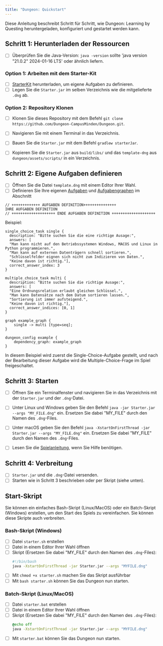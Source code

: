 ```yaml
---
title: "Dungeon: Quickstart"
---
```


Diese Anleitung beschreibt Schritt für Schritt, wie Dungeon: Learning by Questing heruntergeladen, konfiguriert und gestartet werden kann.

## Schritt 1: Herunterladen der Ressourcen

- [ ] Überprüfen Sie die Java-Version: `java -version` sollte 'java version  "21.0.2" 2024-01-16 LTS' oder ähnlich liefern.

### Option 1: Arbeiten mit dem Starter-Kit

- [ ] [StarterKit](https://github.com/Dungeon-CampusMinden/Dungeon-StarterKit) herunterladen, um eigene Aufgaben zu definieren.
- [ ] Legen Sie die `Starter.jar` im selben Verzeichnis wie die mitgelieferte `.dng` ab.

### Option 2: Repository Klonen

- [ ] Klonen Sie dieses Repository mit dem Befehl `git clone https://github.com/Dungeon-CampusMinden/Dungeon.git`.
- [ ] Navigieren Sie mit einem Terminal in das Verzeichnis.
- [ ] Bauen Sie die `Starter.jar` mit dem Befehl `gradlew starterJar`.
- [ ] Kopieren Sie die `Starter.jar` aus `build/libs/` und das `template-dng` aus `dungeon/assets/scripts/` in ein Verzeichnis.


## Schritt 2: Eigene Aufgaben definieren

- [ ] Öffnen Sie die Datei `template.dng` mit einem Editor Ihrer Wahl.
- [ ] Definieren Sie Ihre eigenen [Aufgaben](https://github.com/Dungeon-CampusMinden/Dungeon/blob/Demo/dungeon/doc/readme.md#definition-einer-aufgabe) und [Aufgabengraphen](https://github.com/Dungeon-CampusMinden/Dungeon/blob/Demo/dungeon/doc/readme.md#definition-von-aufgabenabh%C3%A4ngigkeiten) im Abschnitt
```
// +++++++++++++ AUFGABEN DEFINITION+++++++++++++++
IHRE AUFGABEN DEFINITION
// ++++++++++++++++++++ ENDE AUFGABEN DEFINITION ++++++++++++++++++++
```

Beispiel:

```
single_choice_task single {
  description: "Bitte suchen Sie die eine richtige Ausage:",
  answers: [
  "Man kann nicht auf den Betriebssystemen Windows, MACOS und Linux in Python programmieren.",
  "Man kann auf externen Datenträgern schnell sortieren.",
  "Schlüsselfelder eignen sich nicht zum Indizieren von Daten.",
  "Keine davon ist richtig."],
  correct_answer_index: 3
}

multiple_choice_task multi {
  description: "Bitte suchen Sie die richtige Ausage:",
  answers: [
  "Eine Ordnungsrelation erlaubt gleichen Schlüssel.",
  "Man kann Datensätze nach dem Datum sortieren lassen.",
  "Sortierung ist immer aufsteigend.",
  "Keine davon ist richtig."],
  correct_answer_indices: [0, 1]
}

graph example_graph {
    single -> multi [type=seq];
}

dungeon_config example {
    dependency_graph: example_graph
}
```

In diesem Beispiel wird zuerst die Single-Choice-Aufgabe gestellt, und nach der Bearbeitung dieser Aufgabe wird die Multiple-Choice-Frage im Spiel freigeschaltet.

## Schritt 3: Starten

- [ ] Öffnen Sie ein Terminalfenster und navigieren Sie in das Verzeichnis mit der `Starter.jar` und der `.dng`-Datei.

- [ ] Unter Linux und Windows geben Sie den Befehl
  `java -jar Starter.jar --args "MY_FILE.dng"`
  ein. Ersetzen Sie dabei "MY_FILE" durch den Namen des `.dng`-Files.

- [ ] Unter macOS geben Sie den Befehl
  `java -XstartOnFirstThread -jar Starter.jar --args "MY_FILE.dng"`
  ein. Ersetzen Sie dabei "MY_FILE" durch den Namen des `.dng`-Files.

- [ ] Lesen Sie die [Spielanleitung](https://github.com/Dungeon-CampusMinden/Dungeon/blob/Demo/dungeon/doc/how_to_play.md), wenn Sie Hilfe benötigen.

## Schritt 4: Verbreitung

- [ ] `Starter.jar` und die `.dng`-Datei versenden.
- [ ] Starten wie in Schritt 3 beschrieben oder per Skript (siehe unten).

## Start-Skript

Sie können ein einfaches Bash-Skript (Linux/MacOS) oder ein Batch-Skript (Windows) erstellen, um den Start des Spiels zu vereinfachen. Sie können diese Skripte auch verbreiten.

### Bash-Skript (Windows)

- [ ] Datei `starter.sh` erstellen
- [ ] Datei in einem Editor Ihrer Wahl öffnen
- [ ] Skript (Ersetzen Sie dabei "MY_FILE" durch den Namen des `.dng`-Files):
  ```bash
  #!/bin/bash
  java -XstartOnFirstThread -jar Starter.jar --args "MYFILE.dng"
  ```
- [ ] Mit `chmod +x starter.sh` machen Sie das Skript ausführbar
- [ ] Mit `bash starter.sh` können Sie das Dungeon nun starten.

### Batch-Skript (Linux/MacOS)

- [ ] Datei `starter.bat` erstellen
- [ ] Datei in einem Editor Ihrer Wahl öffnen
- [ ] Skript (Ersetzen Sie dabei "MY_FILE" durch den Namen des `.dng`-Files):
  ```bat
  @echo off
  java -XstartOnFirstThread -jar Starter.jar --args "MYFILE.dng"
  ```
- [ ] Mit `starter.bat` können Sie das Dungeon nun starten.
